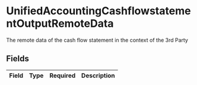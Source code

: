 # UnifiedAccountingCashflowstatementOutputRemoteData

The remote data of the cash flow statement in the context of the 3rd Party


## Fields

| Field       | Type        | Required    | Description |
| ----------- | ----------- | ----------- | ----------- |